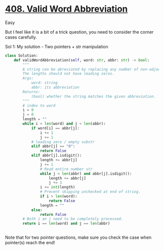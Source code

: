 # [408. Valid Word Abbreviation](https://leetcode.com/problems/valid-word-abbreviation/)

Easy

But I feel like it is a bit of a trick question, you need to consider the corner cases carefully.



Sol 1: My solution - Two pointers + str manipulation

``````python
class Solution:
    def validWordAbbreviation(self, word: str, abbr: str) -> bool:
        """
        A string can be abreviated by replacing any number of non-adjacent, non-empty substirngs with their lengths.
        The lengths should not have leading zeros.
        Args:
            word: string
            abbr: its abbreviation
        Returns:
            (bool) whether the string matches the given abbreviation.
        """
        # index to word
        i = 0
        j = 0
        length = ""
        while i < len(word) and j < len(abbr):
            if word[i] == abbr[j]:
                i += 1
                j += 1
            # leading zero / empty substr
            elif abbr[j] == "0":
                return False
            elif abbr[j].isdigit():
                length += abbr[j]
                j += 1
                # Read entire number str
                while j < len(abbr) and abbr[j].isdigit():
                    length += abbr[j]
                    j += 1
                i += int(length)
                # Prevent skipping unchecked at end of string.
                if i > len(word):
                    return False
                length = ""
            else:
                return False
        # Both i an j need to be completely processed.
        return i == len(word) and j == len(abbr)
                
``````

Note that for two pointer questions, make sure you check the case when pointer(s) reach the end!